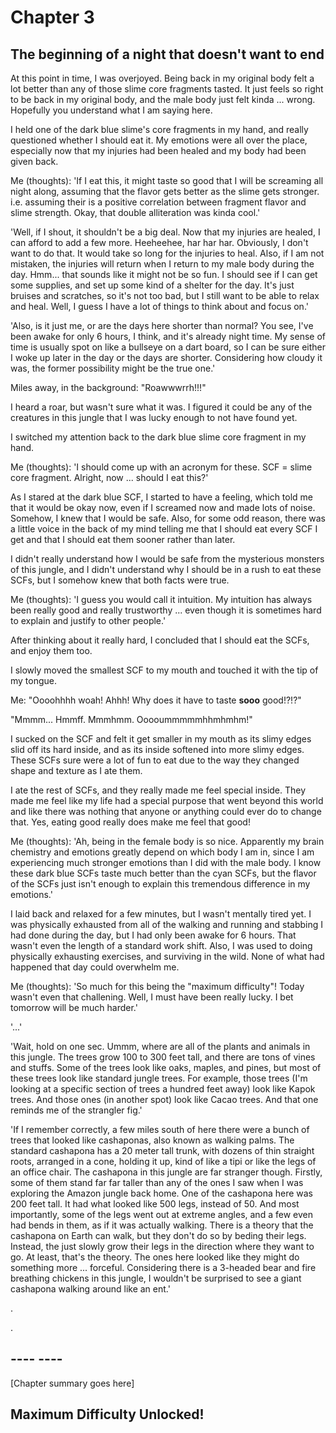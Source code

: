 
# Chapter 3
## The beginning of a night that doesn't want to end

At this point in time, I was overjoyed. Being back in my original body felt a lot better than any of those slime core fragments tasted. It just feels so right to be back in my original body, and the male body just felt kinda ... wrong. Hopefully you understand what I am saying here.

I held one of the dark blue slime's core fragments in my hand, and really questioned whether I should eat it. My emotions were all over the place, especially now that my injuries had been healed and my body had been given back.

Me (thoughts): 'If I eat this, it might taste so good that I will be screaming all night along, assuming that the flavor gets better as the slime gets stronger. i.e. assuming their is a positive correlation between fragment flavor and slime strength. Okay, that double alliteration was kinda cool.'

'Well, if I shout, it shouldn\'t be a big deal. Now that my injuries are healed, I can afford to add a few more. Heeheehee, har har har. Obviously, I don\'t want to do that. It would take so long for the injuries to heal. Also, if I am not mistaken, the injuries will return when I return to my male body during the day. Hmm... that sounds like it might not be so fun. I should see if I can get some supplies, and set up some kind of a shelter for the day. It\'s just bruises and scratches, so it\'s not too bad, but I still want to be able to relax and heal. Well, I guess I have a lot of things to think about and focus on.'

'Also, is it just me, or are the days here shorter than normal? You see, I\'ve been awake for only 6 hours, I think, and it\'s already night time. My sense of time is usually spot on like a bullseye on a dart board, so I can be sure either I woke up later in the day or the days are shorter. Considering how cloudy it was, the former possibility might be the true one.'

Miles away, in the background: "Roawwwrrh!!!"

I heard a roar, but wasn't sure what it was. I figured it could be any of the creatures in this jungle that I was lucky enough to not have found yet.

I switched my attention back to the dark blue slime core fragment in my hand.

Me (thoughts): 'I should come up with an acronym for these. SCF = slime core fragment. Alright, now ... should I eat this?'

As I stared at the dark blue SCF, I started to have a feeling, which told me that it would be okay now, even if I screamed now and made lots of noise. Somehow, I knew that I would be safe. Also, for some odd reason, there was a little voice in the back of my mind telling me that I should eat every SCF I get and that I should eat them sooner rather than later.

I didn't really understand how I would be safe from the mysterious monsters of this jungle, and I didn't understand why I should be in a rush to eat these SCFs, but I somehow knew that both facts were true.

Me (thoughts): 'I guess you would call it intuition. My intuition has always been really good and really trustworthy ... even though it is sometimes hard to explain and justify to other people.'

After thinking about it really hard, I concluded that I should eat the SCFs, and enjoy them too.

I slowly moved the smallest SCF to my mouth and touched it with the tip of my tongue.

Me: "Oooohhhh woah! Ahhh! Why does it have to taste **sooo** good!?!?"

"Mmmm... Hmmff. Mmmhmm. Ooooummmmmhhmhmhm!"

I sucked on the SCF and felt it get smaller in my mouth as its slimy edges slid off its hard inside, and as its inside softened into more slimy edges. These SCFs sure were a lot of fun to eat due to the way they changed shape and texture as I ate them.

I ate the rest of SCFs, and they really made me feel special inside. They made me feel like my life had a special purpose that went beyond this world and like there was nothing that anyone or anything could ever do to change that. Yes, eating good really does make me feel that good!

Me (thoughts): 'Ah, being in the female body is so nice. Apparently my brain chemistry and emotions greatly depend on which body I am in, since I am experiencing much stronger emotions than I did with the male body. I know these dark blue SCFs taste much better than the cyan SCFs, but the flavor of the SCFs just isn\'t enough to explain this tremendous difference in my emotions.'

I laid back and relaxed for a few minutes, but I wasn't mentally tired yet. I was physically exhausted from all of the walking and running and stabbing I had done during the day, but I had only been awake for 6 hours. That wasn't even the length of a standard work shift. Also, I was used to doing physically exhausting exercises, and surviving in the wild. None of what had happened that day could overwhelm me.

Me (thoughts): 'So much for this being the "maximum difficulty"! Today wasn't even that challening. Well, I must have been really lucky. I bet tomorrow will be much harder.'

'...'

'Wait, hold on one sec. Ummm, where are all of the plants and animals in this jungle. The trees grow 100 to 300 feet tall, and there are tons of vines and stuffs. Some of the trees look like oaks, maples, and pines, but most of these trees look like standard jungle trees. For example, those trees (I'm looking at a specific section of trees a hundred feet away) look like Kapok trees. And those ones (in another spot) look like Cacao trees. And that one reminds me of the strangler fig.'

'If I remember correctly, a few miles south of here there were a bunch of trees that looked like cashaponas, also known as walking palms. The standard cashapona has a 20 meter tall trunk, with dozens of thin straight roots, arranged in a cone, holding it up, kind of like a tipi or like the legs of an office chair. The cashapona in this jungle are far stranger though. Firstly, some of them stand far far taller than any of the ones I saw when I was exploring the Amazon jungle back home. One of the cashapona here was 200 feet tall. It had what looked like 500 legs, instead of 50. And most importantly, some of the legs went out at extreme angles, and a few even had bends in them, as if it was actually walking. There is a theory that the cashapona on Earth can walk, but they don't do so by beding their legs. Instead, the just slowly grow their legs in the direction where they want to go. At least, that's the theory. The ones here looked like they might do something more ... forceful. Considering there is a 3-headed bear and fire breathing chickens in this jungle, I wouldn\'t be surprised to see a giant cashapona walking around like an ent.'

.

.

## ---- ----

[Chapter summary goes here]

## Maximum Difficulty Unlocked!
